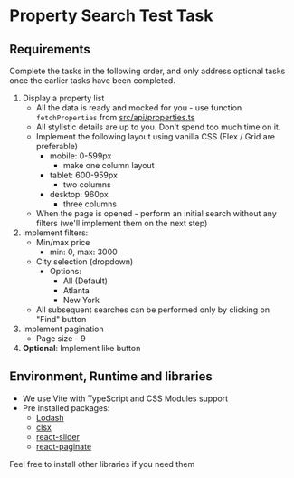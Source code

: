 # Property Search Test Task

## Requirements

Complete the tasks in the following order, and only address optional tasks once the earlier tasks have been completed.

1. Display a property list
   - All the data is ready and mocked for you - use function `fetchProperties` from [src/api/properties.ts](src/api/properties.ts)
   - All stylistic details are up to you. Don't spend too much time on it.
   - Implement the following layout using vanilla CSS (Flex / Grid are preferable)
     - mobile: 0-599px
         - make one column layout
     - tablet: 600-959px
         - two columns
     - desktop: 960px
         - three columns
   - When the page is opened - perform an initial search without any filters (we'll implement them on the next step)
2. Implement filters:
    - Min/max price
      - min: 0, max: 3000
    - City selection (dropdown)
      - Options: 
        - All (Default)
        - Atlanta 
        - New York
    - All subsequent searches can be performed only by clicking on "Find" button
3. Implement pagination
    - Page size - 9
4. **Optional**: Implement like button

## Environment, Runtime and libraries
- We use Vite with TypeScript and CSS Modules support
- Pre installed packages:
  - [Lodash](https://lodash.com/docs/4.17.15)
  - [clsx](https://github.com/lukeed/clsx)
  - [react-slider](https://github.com/zillow/react-slider)
  - [react-paginate](https://github.com/AdeleD/react-paginate)

Feel free to install other libraries if you need them
